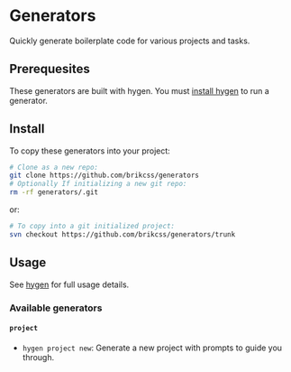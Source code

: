 # Generators

Quickly generate boilerplate code for various projects and tasks.

## Prerequesites

These generators are built with hygen. You must [install hygen](https://www.hygen.io/docs/quick-start) to run a generator.

## Install

To copy these generators into your project:

```bash
# Clone as a new repo:
git clone https://github.com/brikcss/generators
# Optionally If initializing a new git repo:
rm -rf generators/.git
```

or:

```bash
# To copy into a git initialized project:
svn checkout https://github.com/brikcss/generators/trunk
```

## Usage

See [hygen](https://www.hygen.io/) for full usage details.

### Available generators

#### `project`

-   `hygen project new`: Generate a new project with prompts to guide you through.
